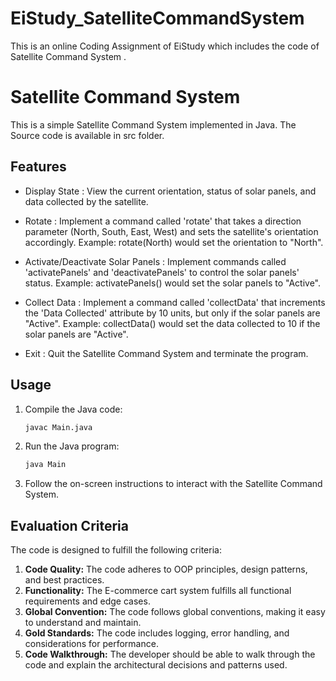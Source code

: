 # EiStudy_SatelliteCommandSystem
This is an online Coding Assignment of EiStudy which includes the code of Satellite Command System .
# Satellite Command System

This is a simple Satellite Command System implemented in Java. The Source code is available in src folder.

## Features
 - Display State : View the current orientation, status of solar panels, and data collected by the satellite.
   
 - Rotate : Implement a command called 'rotate' that takes a direction parameter (North, South, East, West) and sets the satellite's
orientation accordingly.
Example: rotate(North) would set the orientation to "North".

 - Activate/Deactivate Solar Panels : Implement commands called 'activatePanels' and 'deactivatePanels' to control the solar panels'
status.
Example: activatePanels() would set the solar panels to "Active".

 - Collect Data : Implement a command called 'collectData' that increments the 'Data Collected' attribute by 10 units, but only if the solar
panels are "Active".
Example: collectData() would set the data collected to 10 if the solar panels are "Active".

 - Exit : Quit the Satellite Command System and terminate the program.
## Usage

1. Compile the Java code:

    ```bash
    javac Main.java
    ```

2. Run the Java program:

    ```bash
    java Main
    ```

3. Follow the on-screen instructions to interact with the Satellite Command System.

## Evaluation Criteria

The code is designed to fulfill the following criteria:

1. **Code Quality:** The code adheres to OOP principles, design patterns, and best practices.
2. **Functionality:** The E-commerce cart system fulfills all functional requirements and edge cases.
3. **Global Convention:** The code follows global conventions, making it easy to understand and maintain.
4. **Gold Standards:** The code includes logging, error handling, and considerations for performance.
5. **Code Walkthrough:** The developer should be able to walk through the code and explain the architectural decisions and patterns used.
